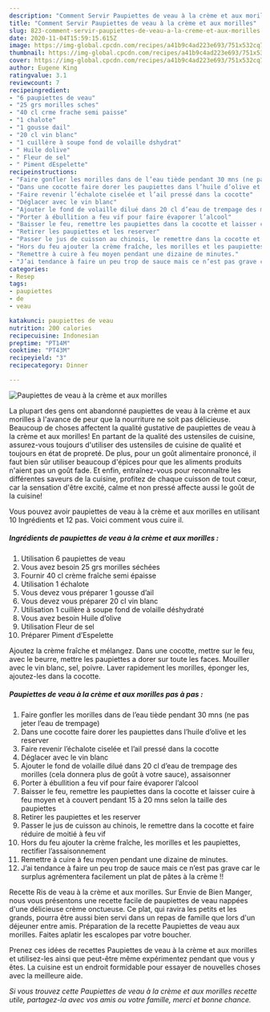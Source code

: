 ```yaml
---
description: "Comment Servir Paupiettes de veau à la crème et aux morilles"
title: "Comment Servir Paupiettes de veau à la crème et aux morilles"
slug: 823-comment-servir-paupiettes-de-veau-a-la-creme-et-aux-morilles
date: 2020-11-04T15:59:15.615Z
image: https://img-global.cpcdn.com/recipes/a41b9c4ad223e693/751x532cq70/paupiettes-de-veau-a-la-creme-et-aux-morilles-photo-principale-de-la-recette.jpg
thumbnail: https://img-global.cpcdn.com/recipes/a41b9c4ad223e693/751x532cq70/paupiettes-de-veau-a-la-creme-et-aux-morilles-photo-principale-de-la-recette.jpg
cover: https://img-global.cpcdn.com/recipes/a41b9c4ad223e693/751x532cq70/paupiettes-de-veau-a-la-creme-et-aux-morilles-photo-principale-de-la-recette.jpg
author: Eugene King
ratingvalue: 3.1
reviewcount: 7
recipeingredient:
- "6 paupiettes de veau"
- "25 grs morilles sches"
- "40 cl crme frache semi paisse"
- "1 chalote"
- "1 gousse dail"
- "20 cl vin blanc"
- "1 cuillère à soupe fond de volaille dshydrat"
- " Huile dolive"
- " Fleur de sel"
- " Piment dEspelette"
recipeinstructions:
- "Faire gonfler les morilles dans de l’eau tiède pendant 30 mns (ne pas jeter l’eau de trempage)"
- "Dans une cocotte faire dorer les paupiettes dans l’huile d’olive et les reserver"
- "Faire revenir l’échalote ciselée et l’ail pressé dans la cocotte"
- "Déglacer avec le vin blanc"
- "Ajouter le fond de volaille dilué dans 20 cl d’eau de trempage des morilles (cela donnera plus de goût à votre sauce), assaisonner"
- "Porter à ébullition a feu vif pour faire évaporer l’alcool"
- "Baisser le feu, remettre les paupiettes dans la cocotte et laisser cuire à feu moyen et à couvert pendant 15 à 20 mns selon la taille des paupiettes"
- "Retirer les paupiettes et les reserver"
- "Passer le jus de cuisson au chinois, le remettre dans la cocotte et faire réduire de moitié à feu vif"
- "Hors du feu ajouter la crème fraîche, les morilles et les paupiettes, rectifier l’assaisonnement"
- "Remettre à cuire à feu moyen pendant une dizaine de minutes."
- "J’ai tendance à faire un peu trop de sauce mais ce n’est pas grave car le surplus agrémentera facilement un plat de pâtes à la crème !!"
categories:
- Resep
tags:
- paupiettes
- de
- veau

katakunci: paupiettes de veau 
nutrition: 200 calories
recipecuisine: Indonesian
preptime: "PT14M"
cooktime: "PT43M"
recipeyield: "3"
recipecategory: Dinner

---
```



![Paupiettes de veau à la crème et aux morilles](https://img-global.cpcdn.com/recipes/a41b9c4ad223e693/751x532cq70/paupiettes-de-veau-a-la-creme-et-aux-morilles-photo-principale-de-la-recette.jpg)

La plupart des gens ont abandonné paupiettes de veau à la crème et aux morilles à l'avance de peur que la nourriture ne soit pas délicieuse. Beaucoup de choses affectent la qualité gustative de paupiettes de veau à la crème et aux morilles! En partant de la qualité des ustensiles de cuisine, assurez-vous toujours d'utiliser des ustensiles de cuisine de qualité et toujours en état de propreté. De plus, pour un goût alimentaire prononcé, il faut bien sûr utiliser beaucoup d'épices pour que les aliments produits n'aient pas un goût fade. Et enfin, entraînez-vous pour reconnaître les différentes saveurs de la cuisine, profitez de chaque cuisson de tout cœur, car la sensation d'être excité, calme et non pressé affecte aussi le goût de la cuisine!

<!--inarticleads1-->

Vous pouvez avoir paupiettes de veau à la crème et aux morilles en utilisant 10 Ingrédients et 12 pas. Voici comment vous cuire il.

##### Ingrédients de paupiettes de veau à la crème et aux morilles :

1. Utilisation 6 paupiettes de veau
1. Vous avez besoin 25 grs morilles séchées
1. Fournir 40 cl crème fraîche semi épaisse
1. Utilisation 1 échalote
1. Vous devez vous préparer 1 gousse d’ail
1. Vous devez vous préparer 20 cl vin blanc
1. Utilisation 1 cuillère à soupe fond de volaille déshydraté
1. Vous avez besoin  Huile d’olive
1. Utilisation  Fleur de sel
1. Préparer  Piment d’Espelette


Ajoutez la crème fraîche et mélangez. Dans une cocotte, mettre sur le feu, avec le beurre, mettre les paupiettes a dorer sur toute les faces. Mouiller avec le vin blanc, sel, poivre. Laver rapidement les morilles, éponger les, ajoutez-les dans la cocotte. 

<!--inarticleads2-->

##### Paupiettes de veau à la crème et aux morilles pas à pas :

1. Faire gonfler les morilles dans de l’eau tiède pendant 30 mns (ne pas jeter l’eau de trempage)
1. Dans une cocotte faire dorer les paupiettes dans l’huile d’olive et les reserver
1. Faire revenir l’échalote ciselée et l’ail pressé dans la cocotte
1. Déglacer avec le vin blanc
1. Ajouter le fond de volaille dilué dans 20 cl d’eau de trempage des morilles (cela donnera plus de goût à votre sauce), assaisonner
1. Porter à ébullition a feu vif pour faire évaporer l’alcool
1. Baisser le feu, remettre les paupiettes dans la cocotte et laisser cuire à feu moyen et à couvert pendant 15 à 20 mns selon la taille des paupiettes
1. Retirer les paupiettes et les reserver
1. Passer le jus de cuisson au chinois, le remettre dans la cocotte et faire réduire de moitié à feu vif
1. Hors du feu ajouter la crème fraîche, les morilles et les paupiettes, rectifier l’assaisonnement
1. Remettre à cuire à feu moyen pendant une dizaine de minutes.
1. J’ai tendance à faire un peu trop de sauce mais ce n’est pas grave car le surplus agrémentera facilement un plat de pâtes à la crème !!


Recette Ris de veau à la crème et aux morilles. Sur Envie de Bien Manger, nous vous présentons une recette facile de paupiettes de veau nappées d&#39;une délicieuse crème onctueuse. Ce plat, qui ravira les petits et les grands, pourra être aussi bien servi dans un repas de famille que lors d&#39;un déjeuner entre amis. Préparation de la recette Paupiettes de veau aux morilles. Faites aplatir les escalopes par votre boucher. 

<!--inarticleads1-->

<p>
Prenez ces idées de recettes Paupiettes de veau à la crème et aux morilles et utilisez-les ainsi que peut-être même expérimentez pendant que vous y êtes. La cuisine est un endroit formidable pour essayer de nouvelles choses avec la meilleure aide.
</p>

<p>
<i>Si vous trouvez cette Paupiettes de veau à la crème et aux morilles recette utile, partagez-la avec vos amis ou votre famille, merci et bonne chance.</i>
</p>
